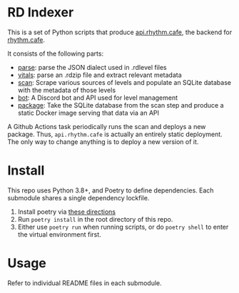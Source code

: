 # RD Indexer

This is a set of Python scripts that produce [api.rhythm.cafe](https://api.rhythm.cafe),
the backend for [rhythm.cafe](https://rhythm.cafe).

It consists of the following parts:

 - [parse](./orchard/parse): parse the JSON dialect used in .rdlevel files
 - [vitals](./orchard/vitals): parse an .rdzip file and extract relevant metadata
 - [scan](./orchard/scan): Scrape various sources of levels and populate an SQLite
   database with the metadata of those levels
 - [bot](./orchard/bot): A Discord bot and API used for level management
 - [package](./orchard/package): Take the SQLite database from the scan step and
   produce a static Docker image serving that data via an API

A Github Actions task periodically runs the scan and deploys a new package. Thus, `api.rhythm.cafe`
is actually an entirely static deployment. The only way to change anything is to deploy a new
version of it.

# Install

This repo uses Python 3.8+, and Poetry to define dependencies. Each submodule shares a single
dependency lockfile.

 1. Install poetry via [these directions](https://python-poetry.org/docs/#installation)
 2. Run `poetry install` in the root directory of this repo.
 3. Either use `poetry run` when running scripts, or do `poetry shell` to enter the virtual environment first.


# Usage

Refer to individual README files in each submodule. 
